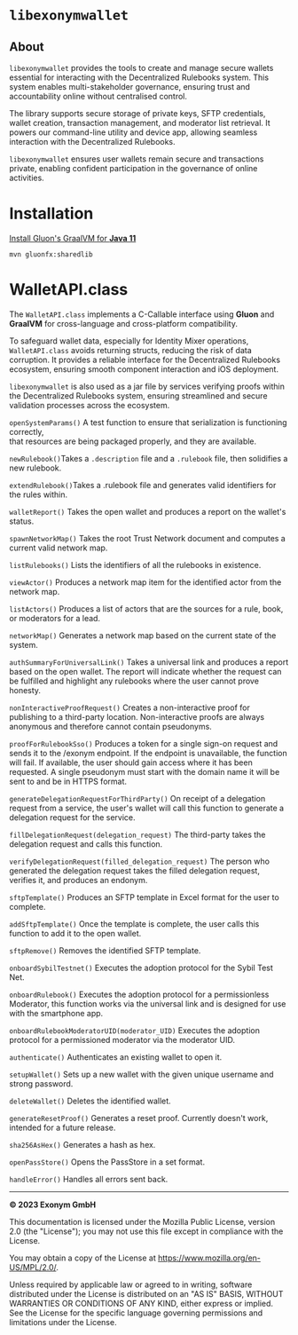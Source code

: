 # `libexonymwallet`

## About

`libexonymwallet` provides the tools to create and manage secure wallets essential for interacting with the Decentralized Rulebooks system. This system enables multi-stakeholder governance, ensuring trust and accountability online without centralised control.

The library supports secure storage of private keys, SFTP credentials, wallet creation, transaction management, and moderator list retrieval. It powers our command-line utility and device app, allowing seamless interaction with the Decentralized Rulebooks.

`libexonymwallet` ensures user wallets remain secure and transactions private, enabling confident participation in the governance of online activities.

# Installation
[Install Gluon's GraalVM for **Java 11**](https://github.com/gluonhq/graal/releases)

```
mvn gluonfx:sharedlib
```

# WalletAPI.class

The `WalletAPI.class` implements a C-Callable interface using __Gluon__ and __GraalVM__ for cross-language and cross-platform compatibility.

To safeguard wallet data, especially for Identity Mixer operations, `WalletAPI.class` avoids returning structs, reducing the risk of data corruption. It provides a reliable interface for the Decentralized Rulebooks ecosystem, ensuring smooth component interaction and iOS deployment.

`libexonymwallet` is also used as a jar file by services verifying proofs within the Decentralized Rulebooks system, ensuring streamlined and secure validation processes across the ecosystem.


`openSystemParams()` A test function to ensure that serialization is functioning correctly,  
that resources are being packaged properly, and they are available.

`newRulebook()`Takes a `.description` file and a `.rulebook` file, then solidifies a new rulebook.


`extendRulebook()`Takes a .rulebook file and generates valid identifiers for the rules within.

`walletReport()`
Takes the open wallet and produces a report on the wallet's status.

`spawnNetworkMap()`
Takes the root Trust Network document and computes a current valid network map.

`listRulebooks()`
Lists the identifiers of all the rulebooks in existence.

`viewActor()`
Produces a network map item for the identified actor from the network map.

`listActors()`
Produces a list of actors that are the sources for a rule, book, or moderators for a lead.

`networkMap()`
Generates a network map based on the current state of the system.

`authSummaryForUniversalLink()`
Takes a universal link and produces a report based on the open wallet. The report will indicate whether the request can be fulfilled and highlight any rulebooks where the user cannot prove honesty.

`nonInteractiveProofRequest()`
Creates a non-interactive proof for publishing to a third-party location. Non-interactive proofs are always anonymous and therefore cannot contain pseudonyms.

`proofForRulebookSso()`
Produces a token for a single sign-on request and sends it to the /exonym endpoint. If the endpoint is unavailable, the function will fail. If available, the user should gain access where it has been requested. A single pseudonym must start with the domain name it will be sent to and be in HTTPS format.

`generateDelegationRequestForThirdParty()`
On receipt of a delegation request from a service, the user's wallet will call this function to generate a delegation request for the service.

`fillDelegationRequest(delegation_request)`
The third-party takes the delegation request and calls this function.

`verifyDelegationRequest(filled_delegation_request)`
The person who generated the delegation request takes the filled delegation request, verifies it, and produces an endonym.

`sftpTemplate()`
Produces an SFTP template in Excel format for the user to complete.

`addSftpTemplate()`
Once the template is complete, the user calls this function to add it to the open wallet.

`sftpRemove()` Removes the identified SFTP template.

`onboardSybilTestnet()` Executes the adoption protocol for the Sybil Test Net.

`onboardRulebook()` Executes the adoption protocol for a permissionless Moderator, this function works via the universal link and is designed for use with the smartphone app.

`onboardRulebookModeratorUID(moderator_UID)`
Executes the adoption protocol for a permissioned moderator via the moderator UID.

`authenticate()`
Authenticates an existing wallet to open it.

`setupWallet()`
Sets up a new wallet with the given unique username and strong password.

`deleteWallet()`
Deletes the identified wallet. 

`generateResetProof()`
Generates a reset proof. Currently doesn't work, intended for a future release.

`sha256AsHex()`
Generates a hash as hex.

`openPassStore()`
Opens the PassStore in a set format.

`handleError()`
Handles all errors sent back.
_______

__&copy; 2023 Exonym GmbH__

This documentation is licensed under the Mozilla Public License, version 2.0 (the "License"); you may not use this file except in compliance with the License.

You may obtain a copy of the License at https://www.mozilla.org/en-US/MPL/2.0/.

Unless required by applicable law or agreed to in writing, software distributed under the License is distributed on an "AS IS" BASIS, WITHOUT WARRANTIES OR CONDITIONS OF ANY KIND, either express or implied. See the License for the specific language governing permissions and limitations under the License.
